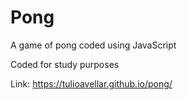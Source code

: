 # Pong
A game of pong coded using JavaScript

Coded for study purposes

Link: https://tulioavellar.github.io/pong/
